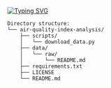[![Typing SVG](https://readme-typing-svg.demolab.com?font=Fira+Code&weight=700&size=60&pause=2000&color=F7F7F7&width=1000&height=100&lines=Air+Quality+Index+Analysis;An+End-to-End+ML+Application)](https://www.linkedin.com/in/adnaaaen/)


```
Directory structure:
└── air-quality-index-analysis/
    ├── scripts/
    │   └── download_data.py
    ├── data/
    │   └── raw/
    │       └── README.md
    ├── requirements.txt
    ├── LICENSE
    └── README.md
```
